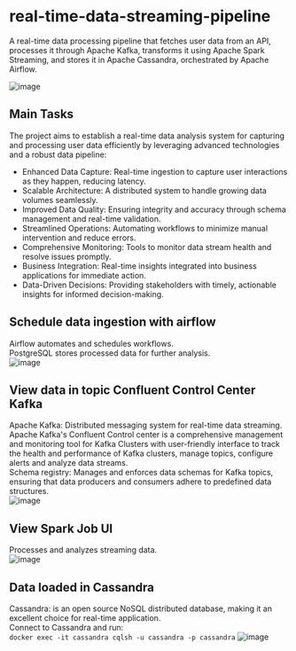 # real-time-data-streaming-pipeline
A real-time data processing pipeline that fetches user data from an API, processes it through Apache Kafka, transforms it using Apache Spark Streaming, and stores it in Apache Cassandra, orchestrated by Apache Airflow.

![image](https://github.com/user-attachments/assets/c7f87203-dea4-4bed-a0dc-8697d40a3adb)

## Main Tasks
The project aims to establish a real-time data analysis system for capturing and processing user data efficiently by leveraging advanced technologies and a robust data pipeline:
* Enhanced Data Capture: Real-time ingestion to capture user interactions as they happen, reducing latency.
* Scalable Architecture: A distributed system to handle growing data volumes seamlessly.
* Improved Data Quality: Ensuring integrity and accuracy through schema management and real-time validation.
* Streamlined Operations: Automating workflows to minimize manual intervention and reduce errors.
* Comprehensive Monitoring: Tools to monitor data stream health and resolve issues promptly.
* Business Integration: Real-time insights integrated into business applications for immediate action.
* Data-Driven Decisions: Providing stakeholders with timely, actionable insights for informed decision-making.

## Schedule data ingestion with airflow
Airflow automates and schedules workflows.  
PostgreSQL stores processed data for further analysis.  
![image](https://github.com/user-attachments/assets/3aebeb0d-9a38-4217-a3ae-066947d51619)

## View data in topic Confluent Control Center Kafka  
Apache Kafka: Distributed messaging system for real-time data streaming.  
Apache Kafka's Confluent Control center is a comprehensive management and monitoring tool for Kafka Clusters with user-friendly interface to track the health and performance of Kafka clusters, manage topics, configure alerts and analyze data streams.  
Schema registry: Manages and enforces data schemas for Kafka topics, ensuring that data producers and consumers adhere to predefined data structures.  
![image](https://github.com/user-attachments/assets/cd858801-1bbf-4172-81a7-d79eae022d54)

## View Spark Job UI
Processes and analyzes streaming data.  
![image](https://github.com/user-attachments/assets/bd7d6d93-ca35-4e22-81c3-4d755cbd2211)

## Data loaded in Cassandra
Cassandra: is an open source NoSQL distributed database, making it an excellent choice for real-time application.  
Connect to Cassandra and run:  
`docker exec -it cassandra cqlsh -u cassandra -p cassandra`
![image](https://github.com/user-attachments/assets/28cb239c-8b39-4616-b6fd-932d456d44ca)





